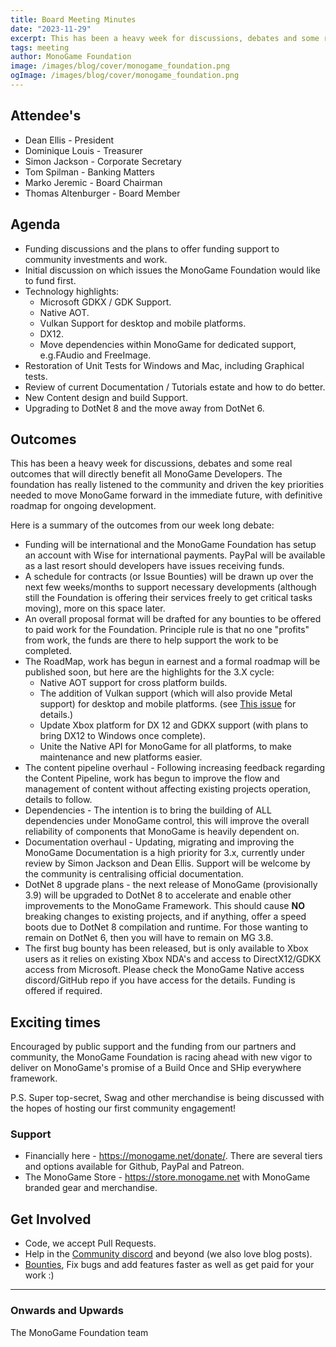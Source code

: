 ```yaml
---
title: Board Meeting Minutes
date: "2023-11-29"
excerpt: This has been a heavy week for discussions, debates and some real outcomes that will directly benefit all MonoGame Developers.  The foundation has really listened to the community and driven the key priorities needed to move MonoGame forward in the immediate future, with definitive roadmap for ongoing development
tags: meeting
author: MonoGame Foundation
image: /images/blog/cover/monogame_foundation.png
ogImage: /images/blog/cover/monogame_foundation.png
---
```


## Attendee's

- Dean Ellis - President
- Dominique Louis - Treasurer
- Simon Jackson - Corporate Secretary
- Tom Spilman - Banking Matters
- Marko Jeremic - Board Chairman
- Thomas Altenburger - Board Member

## Agenda

- Funding discussions and the plans to offer funding support to community investments and work.
- Initial discussion on which issues the MonoGame Foundation would like to fund first.
- Technology highlights:
  - Microsoft GDKX / GDK Support.
  - Native AOT.
  - Vulkan Support for desktop and mobile platforms.
  - DX12.
  - Move dependencies within MonoGame for dedicated support, e.g.FAudio and FreeImage.
- Restoration of Unit Tests for Windows and Mac, including Graphical tests.
- Review of current Documentation / Tutorials estate and how to do better.
- New Content design and build Support.
- Upgrading to DotNet 8 and the move away from DotNet 6.

## Outcomes

This has been a heavy week for discussions, debates and some real outcomes that will directly benefit all MonoGame Developers.  The foundation has really listened to the community and driven the key priorities needed to move MonoGame forward in the immediate future, with definitive roadmap for ongoing development.

Here is a summary of the outcomes from our week long debate:

- Funding will be international and the MonoGame Foundation has setup an account with Wise for international payments.  PayPal will be available as a last resort should developers have issues receiving funds.
- A schedule for contracts (or Issue Bounties) will be drawn up over the next few weeks/months to support necessary developments (although still the Foundation is offering their services freely to get critical tasks moving), more on this space later.
- An overall proposal format will be drafted for any bounties to be offered to paid work for the Foundation.  Principle rule is that no one "profits" from work, the funds are there to help support the work to be completed.
- The RoadMap, work has begun in earnest and a formal roadmap will be published soon, but here are the highlights for the 3.X cycle:
  - Native AOT support for cross platform builds.
  - The addition of Vulkan support (which will also provide Metal support) for desktop and mobile platforms. (see [This issue](https://github.com/MonoGame/MonoGame/issues/4593) for details.)
  - Update Xbox platform for DX 12 and GDKX support (with plans to bring DX12 to Windows once complete).
  - Unite the Native API for MonoGame for all platforms, to make maintenance and new platforms easier.
- The content pipeline overhaul - Following increasing feedback regarding the Content Pipeline, work has begun to improve the flow and management of content without affecting existing projects operation, details to follow.
- Dependencies - The intention is to bring the building of ALL dependencies under MonoGame control, this will improve the overall reliability of components that MonoGame is heavily dependent on.
- Documentation overhaul - Updating, migrating and improving the MonoGame Documentation is a high priority for 3.x, currently under review by Simon Jackson and Dean Ellis.  Support will be welcome by the community is centralising official documentation.
- DotNet 8 upgrade plans - the next release of MonoGame (provisionally 3.9) will be upgraded to DotNet 8 to accelerate and enable other improvements to the MonoGame Framework.  This should cause **NO** breaking changes to existing projects, and if anything, offer a speed boots due to DotNet 8 compilation and runtime.  For those wanting to remain on DotNet 6, then you will have to remain on MG 3.8.
- The first bug bounty has been released, but is only available to Xbox users as it relies on existing Xbox NDA's and access to DirectX12/GDKX access from Microsoft.  Please check the MonoGame Native access discord/GitHub repo if you have access for the details.  Funding is offered if required.

## Exciting times

Encouraged by public support and the funding from our partners and community, the MonoGame Foundation is racing ahead with new vigor to deliver on MonoGame's promise of a Build Once and SHip everywhere framework.

P.S.
Super top-secret, Swag and other merchandise is being discussed with the hopes of hosting our first community engagement!

### Support

- Financially here - https://monogame.net/donate/. There are several tiers and options available for Github, PayPal and Patreon.
- The MonoGame Store - https://store.monogame.net with MonoGame branded gear and merchandise.

## Get Involved

- Code, we accept Pull Requests.
- Help in the [Community discord](https://discord.gg/monogame) and beyond (we also love blog posts).
- [Bounties](https://github.com/MonoGame/MonoGame/issues/8120), Fix bugs and add features faster as well as get paid for your work :)

---

### Onwards and Upwards

The MonoGame Foundation team